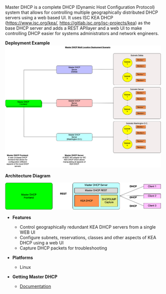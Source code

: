 Master DHCP is a complete DHCP (Dynamic Host Configuration Protocol) system that
allows for controlling multiple geographically distributed DHCP servers using a 
web based UI. It uses ISC KEA DHCP (https://www.isc.org/kea/, 
https://gitlab.isc.org/isc-projects/kea) as the base DHCP server and adds a REST
APIlayer and a web UI to make controlling DHCP easier for systems administrators
and network engineers.

**Deployment Example**
![Deployment Diagram](docs/Master_DHCP_Multi_Location_Deployment_Scenario.png)

**Architecture Diagram**

![Architecture Diagram](docs/Master_DHCP_Architecture_Diagram.png)
- **Features**
  - Control geographically redundant KEA DHCP servers from a single WEB UI 
  - Configure subnets, reservations, classes and other aspects of KEA DHCP
    using a web UI
  - Capture DHCP packets for troubleshooting 
 
- **Platforms**
  - Linux

- **Getting Master DHCP**
  - [Documentation](docs/documentation.md)